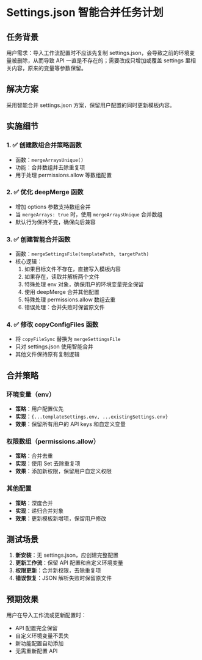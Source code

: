 # Settings.json 智能合并任务计划

## 任务背景
用户需求：导入工作流配置时不应该先复制 settings.json，会导致之前的环境变量被删除，从而导致 API 一直是不存在的；需要改成只增加或覆盖 settings 里相关内容，原来的变量等参数保留。

## 解决方案
采用智能合并 settings.json 方案，保留用户配置的同时更新模板内容。

## 实施细节

### 1. ✅ 创建数组合并策略函数
- 函数：`mergeArraysUnique()`
- 功能：合并数组并去除重复项
- 用于处理 permissions.allow 等数组配置

### 2. ✅ 优化 deepMerge 函数
- 增加 options 参数支持数组合并
- 当 `mergeArrays: true` 时，使用 `mergeArraysUnique` 合并数组
- 默认行为保持不变，确保向后兼容

### 3. ✅ 创建智能合并函数
- 函数：`mergeSettingsFile(templatePath, targetPath)`
- 核心逻辑：
  1. 如果目标文件不存在，直接写入模板内容
  2. 如果存在，读取并解析两个文件
  3. 特殊处理 env 对象，确保用户的环境变量完全保留
  4. 使用 deepMerge 合并其他配置
  5. 特殊处理 permissions.allow 数组去重
  6. 错误处理：合并失败时保留原文件

### 4. ✅ 修改 copyConfigFiles 函数
- 将 `copyFileSync` 替换为 `mergeSettingsFile`
- 只对 settings.json 使用智能合并
- 其他文件保持原有复制逻辑

## 合并策略

### 环境变量（env）
- **策略**：用户配置优先
- **实现**：`{...templateSettings.env, ...existingSettings.env}`
- **效果**：保留所有用户的 API keys 和自定义变量

### 权限数组（permissions.allow）
- **策略**：合并去重
- **实现**：使用 Set 去除重复项
- **效果**：添加新权限，保留用户自定义权限

### 其他配置
- **策略**：深度合并
- **实现**：递归合并对象
- **效果**：更新模板新增项，保留用户修改

## 测试场景

1. **新安装**：无 settings.json，应创建完整配置
2. **更新工作流**：保留 API 配置和自定义环境变量
3. **权限更新**：合并新权限，去除重复项
4. **错误恢复**：JSON 解析失败时保留原文件

## 预期效果

用户在导入工作流或更新配置时：
- API 配置完全保留
- 自定义环境变量不丢失
- 新功能配置自动添加
- 无需重新配置 API